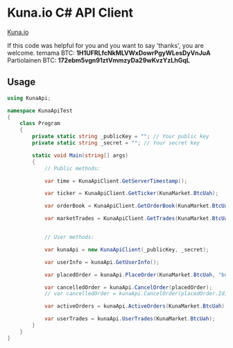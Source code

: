 # Kuna.io C# API Client

[Kuna.io](https://kuna.io)

If this code was helpful for you and you want to say 'thanks', you are welcome.
temama BTC: **1H1UFRLfcNkMLVWxDowrPgyWLesDyVnJuA**
Partiolainen BTC: **172ebm5vgn91ztVmmzyDa29wKvzYzLhGqL**

## Usage

```cs
using KunaApi;

namespace KunaApiTest
{
    class Program
    {
        private static string _publicKey = ""; // Your public key
        private static string _secret = ""; // Your secret key

        static void Main(string[] args)
        {
            // Public methods:

            var time = KunaApiClient.GetServerTimestamp();

            var ticker = KunaApiClient.GetTicker(KunaMarket.BtcUah);

            var orderBook = KunaApiClient.GetOrderBook(KunaMarket.BtcUah);

            var marketTrades = KunaApiClient.GetTrades(KunaMarket.BtcUah);


            // User methods:

            var kunaApi = new KunaApiClient(_publicKey, _secret);

            var userInfo = kunaApi.GetUserInfo();

            var placedOrder = kunaApi.PlaceOrder(KunaMarket.BtcUah, "buy", 0.0001, 100);

            var cancelledOrder = kunaApi.CancelOrder(placedOrder);
            // var cancelledOrder = kunaApi.CancelOrder(placedOrder.Id); - the same

            var activeOrders = kunaApi.ActiveOrders(KunaMarket.BtcUah);

            var userTrades = kunaApi.UserTrades(KunaMarket.BtcUah);
        }
    }
}
```
